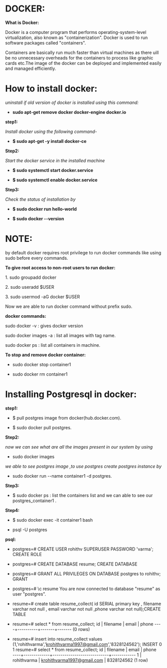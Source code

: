 # DOCKER: #

**What is Docker:**

Docker is a computer program that performs operating-system-level
virtualization, also known as "containerization". Docker is used to run
software packages called "containers".

Containers are basically run much faster than virtual machines as there
uill be no unnecessary overheads for the containers to process like
graphic cards etc.The image of the docker can be deployed and
implemented easily and managed efficiently.

# How to install docker: #

*uninstall if old version of docker is installed using this command:*

- **sudo apt-get remove docker docker-engine docker.io**

**step1:**

*Install docker using the following command-*

- **\$ sudo apt-get -y install docker-ce**

**Step2:**

*Start the docker service in the installed machine*

- **\$ sudo systemctl start docker.service**

- **\$ sudo systemctl enable docker.service**

**Step3:**

*Check the status of installation by*

- **\$ sudo docker run hello-world**

- **\$ sudo docker --version**

# NOTE: #

by default docker requires root privilege to run docker commands like
using sudo before every commands.

**To give root access to non-root users to run docker:**

1\. sudo groupadd docker

2\. sudo useradd \$USER

3\. sudo usermod -aG docker \$USER

Now we are able to run docker command without prefix sudo.

**docker commands:**

sudo docker -v : gives docker version

sudo docker images -a : list all images with tag name.

sudo docker ps : list all containers in machine.

**To stop and remove docker container:**

- sudo docker stop container1

- sudo docker rm container1

# Installing Postgresql in docker: #

**step1:**

- \$ pull postgres image from docker(hub.docker.com).

- \$ sudo docker pull postgres.

**Step2:**

*now we can see what are all the images present in our system by using*

- sudo docker images

*we able to see postgres image ,to use postgres create postgres instance
by*

- sudo docker run --name container1 -d postgres.

**Step3:**

- \$ sudo docker ps : list the containers list and we can able to see our
postgres\_container1 .

**Step4:**

- \$ sudo docker exec -it container1 bash

- psql -U postgres

**psql:**

- postgres=# CREATE USER rohithv SUPERUSER PASSWORD 'varma'; 
CREATE ROLE

- postgres=# CREATE DATABASE resume;
CREATE DATABASE

- postgres=# GRANT ALL PRIVILEGES ON DATABASE postgres to rohithv;
GRANT

- postgres=# \c resume
You are now connected to database "resume" as user "postgres".

- resume=# create table resume_collect( id SERIAL primary key , filename varchar not null , email varchar not null ,phone varchar not null);CREATE TABLE

- resume=# select * from resume_collect;
 id | filename | email | phone 
----+----------+-------+-------
(0 rows)

- resume=# insert into resume_collect values (1,'rohithvarma','krohithvarma1997@gmail.com','8328124562');
INSERT 0 1
resume=# select * from resume_collect;
 id |  filename   |           email            |   phone    
----+-------------+----------------------------+------------
  1 | rohithvarma | krohithvarma1997@gmail.com | 8328124562
(1 row)

